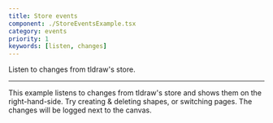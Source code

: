 ```yaml
---
title: Store events
component: ./StoreEventsExample.tsx
category: events
priority: 1
keywords: [listen, changes]
---
```


Listen to changes from tldraw's store.

---

This example listens to changes from tldraw's store and shows them on the right-hand-side. Try creating & deleting shapes, or switching pages. The changes will be logged next to the canvas.

